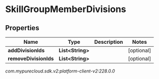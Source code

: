 # SkillGroupMemberDivisions


## Properties

| Name | Type | Description | Notes |
| ------------ | ------------- | ------------- | ------------- |
| **addDivisionIds** | **List&lt;String&gt;** |  |  [optional] |
| **removeDivisionIds** | **List&lt;String&gt;** |  |  [optional] |




_com.mypurecloud.sdk.v2:platform-client-v2:228.0.0_
